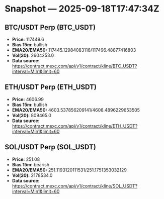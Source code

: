 # Snapshot — 2025-09-18T17:47:34Z

## BTC/USDT Perp (BTC_USDT)
- **Price:** 117449.6
- **Bias 15m:** bullish
- **EMA20/EMA50:** 117445.12984083116/117496.48877416803
- **Vol(20):** 2604253.0
- **Data source:** https://contract.mexc.com/api/v1/contract/kline/BTC_USDT?interval=Min1&limit=60

## ETH/USDT Perp (ETH_USDT)
- **Price:** 4606.99
- **Bias 15m:** bullish
- **EMA20/EMA50:** 4603.537856209141/4608.4896229653505
- **Vol(20):** 809465.0
- **Data source:** https://contract.mexc.com/api/v1/contract/kline/ETH_USDT?interval=Min1&limit=60

## SOL/USDT Perp (SOL_USDT)
- **Price:** 251.08
- **Bias 15m:** bearish
- **EMA20/EMA50:** 251.1193120111531/251.1751353032129
- **Vol(20):** 2178534.0
- **Data source:** https://contract.mexc.com/api/v1/contract/kline/SOL_USDT?interval=Min1&limit=60
